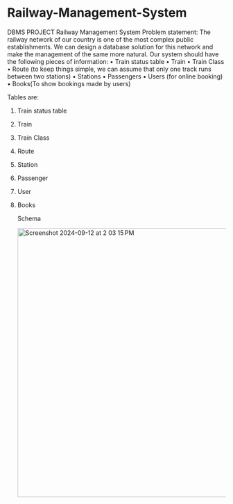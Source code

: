 # Railway-Management-System
DBMS PROJECT
Railway Management System
Problem statement: The railway network of our country is one of
the most complex public establishments. We can design a
database solution for this network and make the management of
the same more natural. Our system should have the following
pieces of information:
• Train status table
• Train
• Train Class
• Route (to keep things simple, we can assume that only one track runs between two stations)
• Stations
• Passengers
• Users (for online booking)
• Books(To show bookings made by users)


Tables are:
1) Train status table
4) Train
5) Train Class
6) Route
7) Station
8) Passenger
9) User
10) Books

    Schema

    <img width="619" alt="Screenshot 2024-09-12 at 2 03 15 PM" src="https://github.com/user-attachments/assets/ec073344-fd7c-40e4-9953-d00485405ab8">

